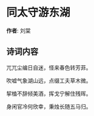 # 同太守游东湖

**作者**: 刘棠

## 诗词内容

兀兀尘编日自迷，怪来春色转芳菲。

吹嘘气象湖山远，点缀工夫草木微。

挈榼不辞倾美酒，挥戈宁解住残晖。

身闲官冷何欣幸，秉烛长随五马归。

